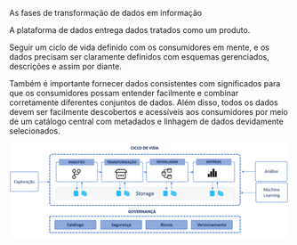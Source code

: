 As fases de transformação de dados em informação

A plataforma de dados entrega dados tratados como um produto. 

Seguir um ciclo de vida definido com os consumidores em mente, e os dados precisam ser claramente definidos com esquemas gerenciados, descrições e assim por diante.

Também é importante fornecer dados  consistentes com significados para que os consumidores possam entender facilmente e combinar corretamente diferentes conjuntos de dados. Além disso, todos os dados devem ser facilmente descobertos e acessíveis aos consumidores por meio de um catálogo central com metadados e linhagem de dados devidamente selecionados.

  
![Alt text](ciclo.png)


